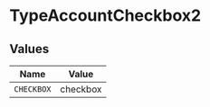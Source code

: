 # TypeAccountCheckbox2


## Values

| Name       | Value      |
| ---------- | ---------- |
| `CHECKBOX` | checkbox   |